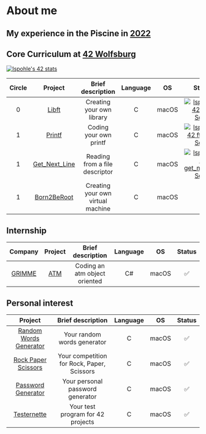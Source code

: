 # About me

## My experience in the Piscine in [2022](https://de.linkedin.com/posts/42wolfsburg_meet-the-pisciners-of-42-wolfsburg-lea-activity-7001888943784787968-BH_N)

## Core Curriculum at [42 Wolfsburg](https://42wolfsburg.de/)

[![lspohle's 42 stats](https://badge42.vercel.app/api/v2/clc39o9vg00590flgbemnvaab/stats?cursusId=21&coalitionId=150)](https://github.com/JaeSeoKim/badge42) 

| Circle | Project |  Brief description         | Language | OS       | Status |
|:------:|:-------:|:--------------------------:|:--------:|:--------:|:------:|
| 0      | [Libft](https://github.com/lspohle/libft)   | Creating your own library | C        | macOS| [![lspohle's 42 Libft Score](https://badge42.vercel.app/api/v2/clc39o9vg00590flgbemnvaab/project/2911847)](https://github.com/JaeSeoKim/badge42)|
| 1      | [Printf](https://github.com/lspohle/ft_printf)  |Coding your own printf | C        | macOS|[![lspohle's 42 ft_printf Score](https://badge42.vercel.app/api/v2/clc39o9vg00590flgbemnvaab/project/2925273)](https://github.com/JaeSeoKim/badge42)|
| 1      | [Get_Next_Line](https://github.com/lspohle/42_get_next_line/tree/main)  |Reading from a file descriptor                 | C        | macOS|[![lspohle's 42 get_next_line Score](https://badge42.vercel.app/api/v2/clc39o9vg00590flgbemnvaab/project/2928648)](https://github.com/JaeSeoKim/badge42)|
| 1      | [Born2BeRoot](https://github.com/lspohle/42_born2beroot)  |Creating your own virtual machine      | C        | macOS|

## Internship

| Company | Project       |         Brief description      |  Language | OS |  Status |
|:-------:|:-------------:|:------------------------------:|:--------:|:--------:|:--:|
|[GRIMME](https://grimme.com/de)   |[ATM](https://github.com/lspohle/atm)            |Coding an atm object oriented   | C#       | macOS|✅ |

## Personal interest

| Project       |         Brief description      | Language | OS |  Status |
|:-------------:|:------------------------------:|:--------:|:--------:|:--:|
|[Random Words Generator](https://github.com/lspohle/random_words_generator)|Your random words generator |  C        | macOS|✅|
|[Rock Paper Scissors](https://github.com/lspohle/PRIVATE_rps)|Your competition for Rock, Paper, Scissors | C        | macOS|✅      |
|[Password Generator](https://github.com/lspohle/PRIVATE_password)|Your personal password generator |C        | macOS|✅     |
|[Testernette](https://github.com/lspohle/42_testernette)|Your test program for 42 projects | C        | macOS|✅     |
